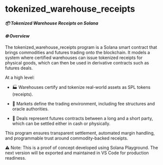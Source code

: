 # tokenized_warehouse_receipts

#### ***📦 Tokenized Warehouse Receipts on Solana***

#### ***🌐 Overview***

The tokenized_warehouse_receipts program is a Solana smart contract that brings commodities and futures trading onto the blockchain. It models a system where certified warehouses can issue tokenized receipts for physical goods, which can then be used in derivative contracts such as futures deals.

At a high level:

- 🏭 Warehouses certify and tokenize real-world assets as SPL tokens (receipts).

- 🏦 Markets define the trading environment, including fee structures and oracle authorities.

- 🤝 Deals represent futures contracts between a long and a short party, which can be settled either in cash or physically.

This program ensures transparent settlement, automated margin handling, and programmable trust around commodity-backed receipts.

⚠️ Note: This is a proof of concept developed using Solana Playground. The next version will be exported and maintained in VS Code for production readiness.
